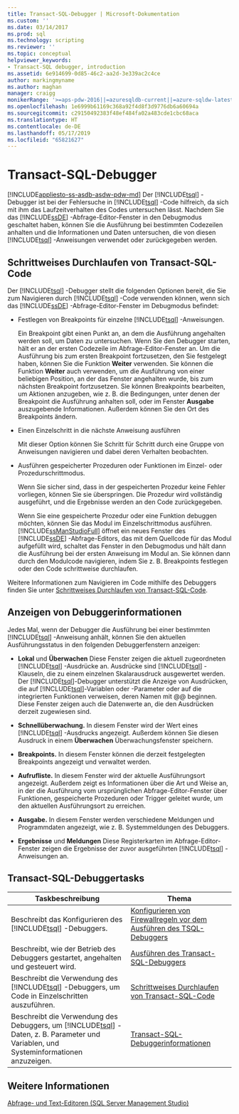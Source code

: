 ```yaml
---
title: Transact-SQL-Debugger | Microsoft-Dokumentation
ms.custom: ''
ms.date: 03/14/2017
ms.prod: sql
ms.technology: scripting
ms.reviewer: ''
ms.topic: conceptual
helpviewer_keywords:
- Transact-SQL debugger, introduction
ms.assetid: 6e914699-0d85-46c2-aa2d-3e339ac2c4ce
author: markingmyname
ms.author: maghan
manager: craigg
monikerRange: '>=aps-pdw-2016||=azuresqldb-current||=azure-sqldw-latest||>=sql-server-2016||=sqlallproducts-allversions||>=sql-server-linux-2017||=azuresqldb-mi-current'
ms.openlocfilehash: 1e6999b61169c368a92f4d8f3d9776db6a60694a
ms.sourcegitcommit: c29150492383f48ef484fa02a483cde1cbc68aca
ms.translationtype: HT
ms.contentlocale: de-DE
ms.lasthandoff: 05/17/2019
ms.locfileid: "65821627"
---
```

# <a name="transact-sql-debugger"></a>Transact-SQL-Debugger
[!INCLUDE[appliesto-ss-asdb-asdw-pdw-md](../../includes/appliesto-ss-asdb-asdw-pdw-md.md)]
  Der [!INCLUDE[tsql](../../includes/tsql-md.md)] -Debugger ist bei der Fehlersuche in [!INCLUDE[tsql](../../includes/tsql-md.md)] -Code hilfreich, da sich mit ihm das Laufzeitverhalten des Codes untersuchen lässt. Nachdem Sie das [!INCLUDE[ssDE](../../includes/ssde-md.md)] -Abfrage-Editor-Fenster in den Debugmodus geschaltet haben, können Sie die Ausführung bei bestimmten Codezeilen anhalten und die Informationen und Daten untersuchen, die von diesen [!INCLUDE[tsql](../../includes/tsql-md.md)] -Anweisungen verwendet oder zurückgegeben werden.  
  
## <a name="stepping-through-transact-sql-code"></a>Schrittweises Durchlaufen von Transact-SQL-Code  
 Der [!INCLUDE[tsql](../../includes/tsql-md.md)] -Debugger stellt die folgenden Optionen bereit, die Sie zum Navigieren durch [!INCLUDE[tsql](../../includes/tsql-md.md)] -Code verwenden können, wenn sich das [!INCLUDE[ssDE](../../includes/ssde-md.md)] -Abfrage-Editor-Fenster im Debugmodus befindet:  
  
-   Festlegen von Breakpoints für einzelne [!INCLUDE[tsql](../../includes/tsql-md.md)] -Anweisungen.  
  
     Ein Breakpoint gibt einen Punkt an, an dem die Ausführung angehalten werden soll, um Daten zu untersuchen. Wenn Sie den Debugger starten, hält er an der ersten Codezeile im Abfrage-Editor-Fenster an. Um die Ausführung bis zum ersten Breakpoint fortzusetzen, den Sie festgelegt haben, können Sie die Funktion **Weiter** verwenden. Sie können die Funktion **Weiter** auch verwenden, um die Ausführung von einer beliebigen Position, an der das Fenster angehalten wurde, bis zum nächsten Breakpoint fortzusetzen. Sie können Breakpoints bearbeiten, um Aktionen anzugeben, wie z. B. die Bedingungen, unter denen der Breakpoint die Ausführung anhalten soll, oder im Fenster **Ausgabe** auszugebende Informationen. Außerdem können Sie den Ort des Breakpoints ändern.  
  
-   Einen Einzelschritt in die nächste Anweisung ausführen  
  
     Mit dieser Option können Sie Schritt für Schritt durch eine Gruppe von Anweisungen navigieren und dabei deren Verhalten beobachten.  
  
-   Ausführen gespeicherter Prozeduren oder Funktionen im Einzel- oder Prozedurschrittmodus.  
  
     Wenn Sie sicher sind, dass in der gespeicherten Prozedur keine Fehler vorliegen, können Sie sie überspringen. Die Prozedur wird vollständig ausgeführt, und die Ergebnisse werden an den Code zurückgegeben.  
  
     Wenn Sie eine gespeicherte Prozedur oder eine Funktion debuggen möchten, können Sie das Modul im Einzelschrittmodus ausführen. [!INCLUDE[ssManStudioFull](../../includes/ssmanstudiofull-md.md)] öffnet ein neues Fenster des [!INCLUDE[ssDE](../../includes/ssde-md.md)] -Abfrage-Editors, das mit dem Quellcode für das Modul aufgefüllt wird, schaltet das Fenster in den Debugmodus und hält dann die Ausführung bei der ersten Anweisung im Modul an. Sie können dann durch den Modulcode navigieren, indem Sie z. B. Breakpoints festlegen oder den Code schrittweise durchlaufen.  
  
 Weitere Informationen zum Navigieren im Code mithilfe des Debuggers finden Sie unter [Schrittweises Durchlaufen von Transact-SQL-Code](../../relational-databases/scripting/step-through-transact-sql-code.md).  
  
## <a name="viewing-debugger-information"></a>Anzeigen von Debuggerinformationen  
 Jedes Mal, wenn der Debugger die Ausführung bei einer bestimmten [!INCLUDE[tsql](../../includes/tsql-md.md)] -Anweisung anhält, können Sie den aktuellen Ausführungsstatus in den folgenden Debuggerfenstern anzeigen:  
  
-   **Lokal** und **Überwachen** Diese Fenster zeigen die aktuell zugeordneten [!INCLUDE[tsql](../../includes/tsql-md.md)] -Ausdrücke an. Ausdrücke sind [!INCLUDE[tsql](../../includes/tsql-md.md)] -Klauseln, die zu einem einzelnen Skalarausdruck ausgewertet werden. Der [!INCLUDE[tsql](../../includes/tsql-md.md)]-Debugger unterstützt die Anzeige von Ausdrücken, die auf [!INCLUDE[tsql](../../includes/tsql-md.md)]-Variablen oder -Parameter oder auf die integrierten Funktionen verweisen, deren Namen mit @@ beginnen. Diese Fenster zeigen auch die Datenwerte an, die den Ausdrücken derzeit zugewiesen sind.  
  
-   **Schnellüberwachung.** In diesem Fenster wird der Wert eines [!INCLUDE[tsql](../../includes/tsql-md.md)] -Ausdrucks angezeigt. Außerdem können Sie diesen Ausdruck in einem **Überwachen** Überwachungsfenster speichern.  
  
-   **Breakpoints.** In diesem Fenster können die derzeit festgelegten Breakpoints angezeigt und verwaltet werden.  
  
-   **Aufrufliste.** In diesem Fenster wird der aktuelle Ausführungsort angezeigt. Außerdem zeigt es Informationen über die Art und Weise an, in der die Ausführung vom ursprünglichen Abfrage-Editor-Fenster über Funktionen, gespeicherte Prozeduren oder Trigger geleitet wurde, um den aktuellen Ausführungsort zu erreichen.  
  
-   **Ausgabe.** In diesem Fenster werden verschiedene Meldungen und Programmdaten angezeigt, wie z. B. Systemmeldungen des Debuggers.  
  
-   **Ergebnisse** und **Meldungen** Diese Registerkarten im Abfrage-Editor-Fenster zeigen die Ergebnisse der zuvor ausgeführten [!INCLUDE[tsql](../../includes/tsql-md.md)] -Anweisungen an.  
  
## <a name="transact-sql-debugger-tasks"></a>Transact-SQL-Debuggertasks  
  
|Taskbeschreibung|Thema|  
|----------------------|-----------|  
|Beschreibt das Konfigurieren des [!INCLUDE[tsql](../../includes/tsql-md.md)] -Debuggers.|[Konfigurieren von Firewallregeln vor dem Ausführen des TSQL-Debuggers](../../relational-databases/scripting/configure-firewall-rules-before-running-the-tsql-debugger.md)|  
|Beschreibt, wie der Betrieb des Debuggers gestartet, angehalten und gesteuert wird.|[Ausführen des Transact-SQL-Debuggers](../../relational-databases/scripting/run-the-transact-sql-debugger.md)|  
|Beschreibt die Verwendung des [!INCLUDE[tsql](../../includes/tsql-md.md)] -Debuggers, um Code in Einzelschritten auszuführen.|[Schrittweises Durchlaufen von Transact-SQL-Code](../../relational-databases/scripting/step-through-transact-sql-code.md)|  
|Beschreibt die Verwendung des Debuggers, um [!INCLUDE[tsql](../../includes/tsql-md.md)] -Daten, z. B. Parameter und Variablen, und Systeminformationen anzuzeigen.|[Transact-SQL-Debuggerinformationen](../../relational-databases/scripting/transact-sql-debugger-information.md)|  
  
## <a name="see-also"></a>Weitere Informationen  
 [Abfrage- und Text-Editoren &#40;SQL Server Management Studio&#41;](../../relational-databases/scripting/query-and-text-editors-sql-server-management-studio.md)  
  
  
